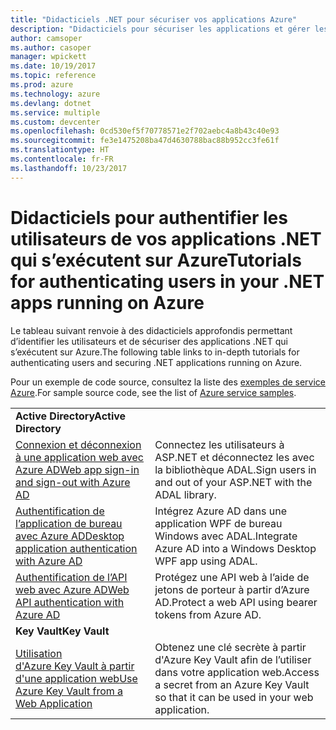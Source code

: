 ```yaml
---
title: "Didacticiels .NET pour sécuriser vos applications Azure"
description: "Didacticiels pour sécuriser les applications et gérer les identités de vos applications .NET qui s’exécutent sur Azure."
author: camsoper
ms.author: casoper
manager: wpickett
ms.date: 10/19/2017
ms.topic: reference
ms.prod: azure
ms.technology: azure
ms.devlang: dotnet
ms.service: multiple
ms.custom: devcenter
ms.openlocfilehash: 0cd530ef5f70778571e2f702aebc4a8b43c40e93
ms.sourcegitcommit: fe3e1475208ba47d4630788bac88b952cc3fe61f
ms.translationtype: HT
ms.contentlocale: fr-FR
ms.lasthandoff: 10/23/2017
---
```

# <a name="tutorials-for-authenticating-users-in-your-net-apps-running-on-azure"></a><span data-ttu-id="b7312-103">Didacticiels pour authentifier les utilisateurs de vos applications .NET qui s’exécutent sur Azure</span><span class="sxs-lookup"><span data-stu-id="b7312-103">Tutorials for authenticating users in your .NET apps running on Azure</span></span>

<span data-ttu-id="b7312-104">Le tableau suivant renvoie à des didacticiels approfondis permettant d’identifier les utilisateurs et de sécuriser des applications .NET qui s’exécutent sur Azure.</span><span class="sxs-lookup"><span data-stu-id="b7312-104">The following table links to in-depth tutorials for authenticating users and securing .NET applications running on Azure.</span></span>

<span data-ttu-id="b7312-105">Pour un exemple de code source, consultez la liste des [exemples de service Azure](https://azure.microsoft.com/resources/samples/?platform=dotnet).</span><span class="sxs-lookup"><span data-stu-id="b7312-105">For sample source code, see the list of [Azure service samples](https://azure.microsoft.com/resources/samples/?platform=dotnet).</span></span>

| | |
|---|---|
|<span data-ttu-id="b7312-106">**Active Directory**</span><span class="sxs-lookup"><span data-stu-id="b7312-106">**Active Directory**</span></span>||
| <span data-ttu-id="b7312-107">[Connexion et déconnexion à une application web avec Azure AD][1]</span><span class="sxs-lookup"><span data-stu-id="b7312-107">[Web app sign-in and sign-out with Azure AD][1]</span></span> | <span data-ttu-id="b7312-108">Connectez les utilisateurs à ASP.NET et déconnectez les avec la bibliothèque ADAL.</span><span class="sxs-lookup"><span data-stu-id="b7312-108">Sign users in and out of your ASP.NET with the ADAL library.</span></span>
| <span data-ttu-id="b7312-109">[Authentification de l’application de bureau avec Azure AD][2]</span><span class="sxs-lookup"><span data-stu-id="b7312-109">[Desktop application authentication with Azure AD][2]</span></span>| <span data-ttu-id="b7312-110">Intégrez Azure AD dans une application WPF de bureau Windows avec ADAL.</span><span class="sxs-lookup"><span data-stu-id="b7312-110">Integrate Azure AD into a Windows Desktop WPF app using ADAL.</span></span> | 
| <span data-ttu-id="b7312-111">[Authentification de l’API web avec Azure AD][3]</span><span class="sxs-lookup"><span data-stu-id="b7312-111">[Web API authentication with Azure AD][3]</span></span> | <span data-ttu-id="b7312-112">Protégez une API web à l’aide de jetons de porteur à partir d’Azure AD.</span><span class="sxs-lookup"><span data-stu-id="b7312-112">Protect a web API using bearer tokens from Azure AD.</span></span> |
|<span data-ttu-id="b7312-113">**Key Vault**</span><span class="sxs-lookup"><span data-stu-id="b7312-113">**Key Vault**</span></span>||
| <span data-ttu-id="b7312-114">[Utilisation d'Azure Key Vault à partir d'une application web][4]</span><span class="sxs-lookup"><span data-stu-id="b7312-114">[Use Azure Key Vault from a Web Application][4]</span></span> | <span data-ttu-id="b7312-115">Obtenez une clé secrète à partir d'Azure Key Vault afin de l’utiliser dans votre application web.</span><span class="sxs-lookup"><span data-stu-id="b7312-115">Access a secret from an Azure Key Vault so that it can be used in your web application.</span></span> | 

[1]: /azure/active-directory/develop/active-directory-devquickstarts-webapp-dotnet
[2]: /azure/active-directory/develop/active-directory-devquickstarts-dotnet
[3]: /azure/active-directory/develop/active-directory-devquickstarts-webapi-dotnet
[4]: /azure/key-vault/key-vault-use-from-web-application